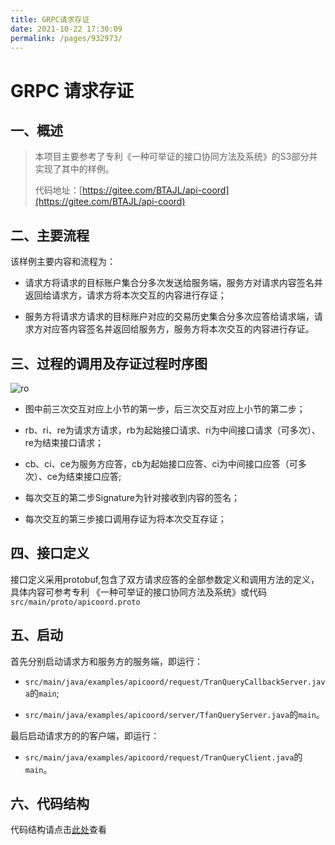 ```yaml
---
title: GRPC请求存证
date: 2021-10-22 17:30:09
permalink: /pages/932973/
---
```


# GRPC 请求存证

## 一、概述

>  本项目主要参考了专利《一种可举证的接口协同方法及系统》的S3部分并实现了其中的样例。
>
> 代码地址：[https://gitee.com/BTAJL/api-coord](https://gitee.com/BTAJL/api-coord)

## 二、主要流程

该样例主要内容和流程为：

* 请求方将请求的目标账户集合分多次发送给服务端，服务方对请求内容签名并返回给请求方，请求方将本次交互的内容进行存证；

* 服务方将请求方请求的目标账户对应的交易历史集合分多次应答给请求端，请求方对应答内容签名并返回给服务方，服务方将本次交互的内容进行存证。

## 三、过程的调用及存证过程时序图

![ro](/img/save/grpc-description.png)

* 图中前三次交互对应上小节的第一步，后三次交互对应上小节的第二步；

* rb、ri、re为请求方请求，rb为起始接口请求、ri为中间接口请求（可多次）、re为结束接口请求；

* cb、ci、ce为服务方应答，cb为起始接口应答、ci为中间接口应答（可多次）、ce为结束接口应答;

* 每次交互的第二步Signature为针对接收到内容的签名；

* 每次交互的第三步接口调用存证为将本次交互存证；

## 四、接口定义

接口定义采用protobuf,包含了双方请求应答的全部参数定义和调用方法的定义，具体内容可参考专利 《一种可举证的接口协同方法及系统》或代码 `src/main/proto/apicoord.proto`

## 五、启动

首先分别启动请求方和服务方的服务端，即运行：

* `src/main/java/examples/apicoord/request/TranQueryCallbackServer.java`的`main`;

* `src/main/java/examples/apicoord/server/TfanQueryServer.java`的`main`。

最后启动请求方的的客户端，即运行：

* `src/main/java/examples/apicoord/request/TranQueryClient.java`的`main`。

## 六、代码结构

代码结构请点击[此处](/pages/5536f8/#二、grpc调用代码示例结构)查看

